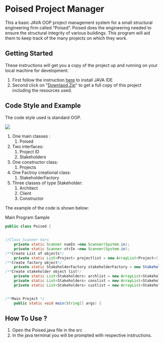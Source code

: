 # Poised Project Manager
This a basic JAVA OOP project management system for a small structural engineering firm called “Poised”. 
Poised does the engineering needed to ensure the structural integrity of various buildings.
This program will aid them to keep track of the many projects on which they work.
## Getting Started
These instructions will get you a copy of the project up and running on your local machine for development:
1) First follow the instruction [here](https://www.tutorialspoint.com/eclipse/eclipse_installation.htm) to install JAVA IDE
2) Second click on "[Downlaod Zip](https://www.instructables.com/Downloading-Code-From-GitHub/)" to get a full copy of this project including the resources used.
## Code Style and Example
The code style used is standard OOP.

![](https://github.com/mphalane/final-poised-project-manager/blob/master/class_diagram.jpg)

1) One main classes :
	1) Poised
2) Two interfaces:
	1) Project ID
	2) Stakeholders
3) One constructor class:
	1) Projects
4) One Factroy creational class:
  	1) StakeholderFactory   
5) Three classes of type Stakeholder:
  	1) Architect
 	2) Client
  	3) Constructor  

The example of the code is shown below:


Main Program Sample
```java
public class Poised {
		
	
//Class Scanner Vars
	private static Scanner numIn =new Scanner(System.in);
	private static Scanner strIn =new Scanner(System.in);
/**Create List of objects*/
	private static List<Project> projectlist = new ArrayList<Project>();
/**Create factory object*/
	private static StakeholderFactory stakeholderFactory = new StakeholderFactory();
/**Create stakeholder object list*/
	private static List<Stakeholders> archlist = new ArrayList<Stakeholders>();
	private static List<Stakeholders> conslist = new ArrayList<Stakeholders>();
	private static List<Stakeholders> custlist = new ArrayList<Stakeholders>();

	
/**Main Project	*/
	public static void main(String[] args) {
```

## How To Use ?

1) Open the Poised.java file in the src
2) In the java terminal you will be prompted with respective instructions.
